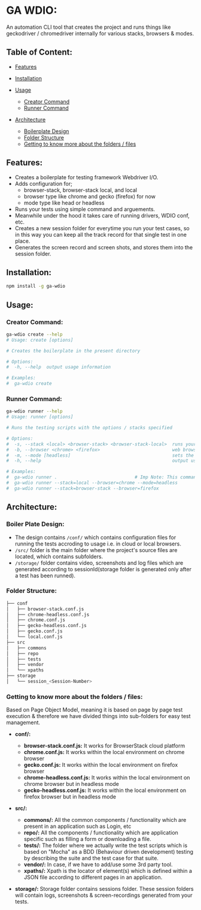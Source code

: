 # GA WDIO:

An automation CLI tool that creates the project and runs things like geckodriver / chromedriver internally for various stacks, browsers & modes.

## Table of Content:

- [Features](#features)

- [Installation](#installation)

- [Usage](#usage)

	- [Creator Command](#creator-command)
	- [Runner Command](#runner-command)

- [Architecture](#architecture)

	- [Boilerplate Design](#boilerplate-design)
	- [Folder Structure](#folder-structure)
	- [Getting to know more about the folders / files](#getting-to-know-more-about-the-folders--files)

## Features:

- Creates a boilerplate for testing framework Webdriver I/O.
- Adds configuration for;
	- browser-stack, browser-stack local, and local 
	- browser type like chrome and gecko (firefox) for now
	- mode type like head or headless
- Runs your tests using simple command and arguements.
- Meanwhile under the hood it takes care of running drivers, WDIO conf, etc.
- Creates a new session folder for everytime you run your test cases, so in this way you can keep all the track record for that single test in one place.
- Generates the screen record and screen shots, and stores them into the session folder.

## Installation:

```sh
npm install -g ga-wdio
```

## Usage:

### Creator Command:

```sh
ga-wdio create --help
# Usage: create [options]

# Creates the boilerplate in the present directory

# Options:
#  -h, --help  output usage information

# Examples:
#  ga-wdio create
```

### Runner Command:

```sh
ga-wdio runner --help
# Usage: runner [options]

# Runs the testing scripts with the options / stacks specified

# Options:
#  -s, --stack <local> <browser-stack> <browser-stack-local>  runs your tests on the local system or browser-stack (default: "local")
#  -b, --browser <chrome> <firefox>                           web browser [chrome or firefox] (default: "chrome")
#  -m, --mode [headless]                                      sets the mode to the run web-browser, this feature is applicable only with local stack (default: "head")
#  -h, --help                                                 output usage information

# Examples:
#  ga-wdio runner . 							# Imp Note: This command will set all the default values
#  ga-wdio runner --stack=local --browser=chrome --mode=headless
#  ga-wdio runner --stack=browser-stack --browser=firefox
```

## Architecture:

### Boiler Plate Design:

- The design contains `/conf/` which contains  configuration files for running the tests accroding to usage i.e. in cloud or local browsers.
- `/src/` folder is the main folder where the project's source files are located, which contains subfolders.
- `/storage/` folder  contains video, screenshots and log files which are generated according to sessionId(storage folder is generated only after a test has been runned).

### Folder Structure:

```sh
├── conf
│   ├── browser-stack.conf.js
│   ├── chrome-headless.conf.js
│   ├── chrome.conf.js
│   ├── gecko-headless.conf.js
│   ├── gecko.conf.js
│   └── local.conf.js
├── src
│   ├── commons
│   ├── repo
│   ├── tests
│   ├── vendor
│   └── xpaths
├── storage
│   └── session_<Session-Number>
```

### Getting to know more about the folders / files:

Based on Page Object Model, meaning it is based on page by page test execution & therefore we have divided things into sub-folders for easy test management.

- **conf/:**

	- **browser-stack.conf.js:** It works for BrowserStack cloud platform
	- **chrome.conf.js:** It works within the local environment on chrome browser
	- **gecko.conf.js:** It works within the local environment on firefox browser
	- **chrome-headless.conf.js:** It works within the local environment on chrome browser but in headless mode
	- **gecko-headless.conf.js:** It works within the local environment on firefox browser but in headless mode
	
- **src/:**

	- **commons/:** All the common components / functionality which are present in an application such as Login, etc
	- **repo/:** All the components / functionality which are application specific such as filling a form or downloading a file.
	- **tests/:** The folder where we actually write the test scripts which is based on "Mocha" as a BDD (Behaviour driven development) testing by describing the suite and the test case for that suite.
	- **vendor/:** In case, if we have to add/use some 3rd party tool.
	- **xpaths/:** Xpath is the locator of element(s) which is defined within a JSON file according to different pages in an application.

- **storage/:** Storage folder contains sessions folder. These session folders will contain logs, screenshots & screen-recordings generated from your tests.

